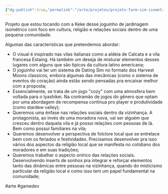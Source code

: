 ```yaml
---
{"dg-publish":true,"permalink":"/arte/projetos/projeto-farm-sim-isometrico-cultura/","noteIcon":""}
---
```


Projeto que estou tocando com a Keke desse joguinho de jardinagem isométrico com foco em cultura, religião e relações sociais dentro de uma pequena comunidade.

Algumas das características que pretendemos abordar:
- O visual é inspirado nas vilas italianas como a aldeia de Calcata e a vila francesa Estaing. Há também um deseja de misturar elementos desses lugares com alguns que são tipicos da cultura latino americana;
- O joguinho vai ter um sistema de Dating Sim no formato dos Harvest Moons classicos, embora algumas das mecânicas (como o sistema de eventos do coração) ainda estão sendo pensadas pra encaixar melhor com a proposta;
- Essencialmente, se trata de um jogo "cozy" com uma atmosfera bem voltada para o Iyashikei. Na contramão de jogos do gênero que optam por uma abordagem de recompensa contínua pro player e produtividade (como stardew valley);
- Queremos uma ênfase nas relações sociais dentro da vizinhança. A protagonista, ao invés de uma moradora nova, vai ser alguém que cresceu dentro daquela vila e já possui relações com pessoas de lá. Bem como possui familiares na vila;
- Queremos desenvolver a perspectiva de folclore local que se entrelace bem com os feriados e festividades. Precisamos desenvolver pra isso vários dos aspectos da religião local que se manifesta no cotidiano dos moradores e em suas tradições;
- Queremos trabalhar o aspecto onírico das relações sociais. Desenvolvendo inserts de sonhos pra integrar e reforçar elementos tanto das dinâmicas entre pessoas na vizinhança, quando do misticismo particular da religião local e como isso tem um papel fundamental na comunidade;


#arte #gamedev